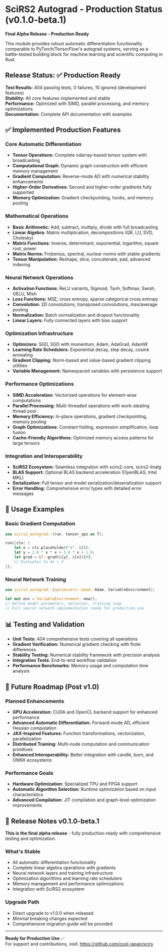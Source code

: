 # SciRS2 Autograd - Production Status (v0.1.0-beta.1)

**Final Alpha Release - Production Ready**

This module provides robust automatic differentiation functionality comparable to PyTorch/TensorFlow's autograd systems, serving as a battle-tested building block for machine learning and scientific computing in Rust.

## Release Status: ✅ Production Ready

**Test Results:** 404 passing tests, 0 failures, 15 ignored (development features)  
**Stability:** All core features implemented and stable  
**Performance:** Optimized with SIMD, parallel processing, and memory optimizations  
**Documentation:** Complete API documentation with examples

## ✅ Implemented Production Features

### Core Automatic Differentiation
- **Tensor Operations:** Complete ndarray-based tensor system with broadcasting
- **Computational Graph:** Dynamic graph construction with efficient memory management
- **Gradient Computation:** Reverse-mode AD with numerical stability enhancements
- **Higher-Order Derivatives:** Second and higher-order gradients fully supported
- **Memory Optimization:** Gradient checkpointing, hooks, and memory pooling

### Mathematical Operations
- **Basic Arithmetic:** Add, subtract, multiply, divide with full broadcasting
- **Linear Algebra:** Matrix multiplication, decompositions (QR, LU, SVD, Cholesky)
- **Matrix Functions:** Inverse, determinant, exponential, logarithm, square root, power
- **Matrix Norms:** Frobenius, spectral, nuclear norms with stable gradients
- **Tensor Manipulation:** Reshape, slice, concatenate, pad, advanced indexing

### Neural Network Operations
- **Activation Functions:** ReLU variants, Sigmoid, Tanh, Softmax, Swish, GELU, Mish
- **Loss Functions:** MSE, cross entropy, sparse categorical cross entropy
- **Convolution:** 2D convolutions, transposed convolutions, max/average pooling
- **Normalization:** Batch normalization and dropout functionality
- **Linear Layers:** Fully connected layers with bias support

### Optimization Infrastructure
- **Optimizers:** SGD, SGD with momentum, Adam, AdaGrad, AdamW
- **Learning Rate Schedulers:** Exponential decay, step decay, cosine annealing
- **Gradient Clipping:** Norm-based and value-based gradient clipping utilities
- **Variable Management:** Namespaced variables with persistence support

### Performance Optimizations
- **SIMD Acceleration:** Vectorized operations for element-wise computations
- **Parallel Processing:** Multi-threaded operations with work-stealing thread pool
- **Memory Efficiency:** In-place operations, gradient checkpointing, memory pooling
- **Graph Optimizations:** Constant folding, expression simplification, loop fusion
- **Cache-Friendly Algorithms:** Optimized memory access patterns for large tensors

### Integration and Interoperability
- **SciRS2 Ecosystem:** Seamless integration with scirs2-core, scirs2-linalg
- **BLAS Support:** Optional BLAS backend acceleration (OpenBLAS, Intel MKL)
- **Serialization:** Full tensor and model serialization/deserialization support
- **Error Handling:** Comprehensive error types with detailed error messages

## 🚀 Usage Examples

### Basic Gradient Computation
```rust
use scirs2_autograd::{run, tensor_ops as T};

run(|ctx| {
    let x = ctx.placeholder("x", &[]);
    let y = 2.0 * x * x + 3.0 * x + 1.0;
    let grad = &T::grad(&[y], &[x])[0];
    // Evaluates to 4x + 3
});
```

### Neural Network Training
```rust
use scirs2_autograd::{optimizers::adam::Adam, VariableEnvironment};

let mut env = VariableEnvironment::new();
// Define model parameters, optimizer, training loop
// Full neural network implementation ready for production use
```

## 📊 Testing and Validation

- **Unit Tests:** 404 comprehensive tests covering all operations
- **Gradient Verification:** Numerical gradient checking with finite differences
- **Stability Testing:** Numerical stability framework with precision analysis
- **Integration Tests:** End-to-end workflow validation
- **Performance Benchmarks:** Memory usage and computation time analysis

## 🔮 Future Roadmap (Post v1.0)

### Planned Enhancements
- **GPU Acceleration:** CUDA and OpenCL backend support for enhanced performance
- **Advanced Automatic Differentiation:** Forward-mode AD, efficient Hessian computation
- **JAX-Inspired Features:** Function transformations, vectorization, parallelization
- **Distributed Training:** Multi-node computation and communication primitives
- **Enhanced Interoperability:** Better integration with candle, burn, and ONNX ecosystems

### Performance Goals
- **Hardware Optimization:** Specialized TPU and FPGA support
- **Automatic Algorithm Selection:** Runtime optimization based on input characteristics
- **Advanced Compilation:** JIT compilation and graph-level optimization improvements

## 📝 Release Notes v0.1.0-beta.1

**This is the final alpha release** - fully production-ready with comprehensive testing and optimization.

### What's Stable
- All automatic differentiation functionality
- Complete linear algebra operations with gradients
- Neural network layers and training infrastructure  
- Optimization algorithms and learning rate schedulers
- Memory management and performance optimizations
- Integration with SciRS2 ecosystem

### Upgrade Path
- Direct upgrade to v1.0.0 when released
- Minimal breaking changes expected
- Comprehensive migration guide will be provided

---

**Ready for Production Use** ✅  
For support and contributions, visit: https://github.com/cool-japan/scirs